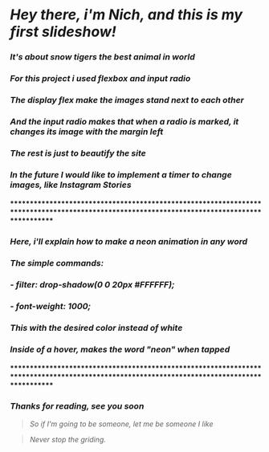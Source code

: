 #   *Hey there, i'm Nich, and this is my first slideshow!*
### *It's about snow tigers the best animal in world*
### *For this project i used flexbox and input radio*
### *The display flex make the images stand next to each other*
### *And the input radio makes that when a radio is marked, it changes its image with the margin left*
### *The rest is just to beautify the site*
### *In the future I would like to implement a timer to change images, like Instagram Stories*

#### *******************************************************************************************************************************************
###   *Here, i'll explain how to make a neon animation in any word*
###   *The simple commands:*
###
###   *- filter: drop-shadow(0 0 20px #FFFFFF);*
###   *- font-weight: 1000;*
###
###    *This with the desired color instead of white*
###    *Inside of a hover, makes the word "neon" when tapped*
#### *******************************************************************************************************************************************

###   *Thanks for reading, see you soon*

> *So if I'm going to be someone, let me be someone I like*

> *Never stop the griding.*
